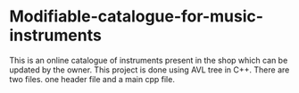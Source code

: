 # Modifiable-catalogue-for-music-instruments
This is an online catalogue of instruments present in the shop which can be updated by the owner.
This project is done using AVL tree in C++.
There are two files. one header file and a main cpp file. 
